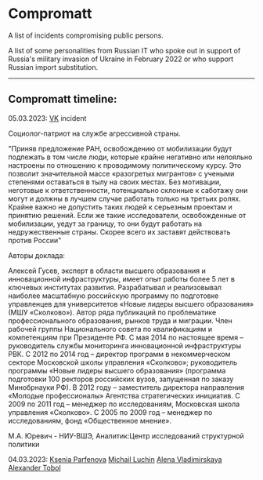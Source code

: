 # Compromatt

A list of incidents compromising public persons.

A list of some personalities from Russian IT who spoke out in support of Russia's military invasion of Ukraine in February 2022 or who support Russian import substitution.

----

## Compromatt timeline:

05.03.2023:
[VK](./companies/VK/) incident

Социолог-патриот на службе агрессивной страны.

"Приняв предложение РАН, освобождению от мобилизации будут подлежать в том числе люди, которые крайне негативно или нелояльно настроены по отношению к проводимому политическому курсу. Это позволит значительной массе «разогретых мигрантов» с учеными степенями оставаться в тылу на своих местах. Без мотивации, неготовые к ответственности, потенциально склонные к саботажу они могут и должны в лучшем случае работать только на третьих ролях. Крайне важно не допустить таких людей к серьезным проектам и принятию решений. Если же такие исследователи, освобожденные от мобилизации, уедут за границу, то они будут работать на недружественные страны. Скорее всего их заставят действовать против России"

Авторы доклада:

Алексей Гусев, эксперт в области высшего образования и инновационной инфраструктуры, имеет опыт работы более 5 лет в ключевых институтах развития. Разрабатывал и реализовывал наиболее масштабную российскую программу по подготовке управленцев для университетов «Новые лидеры высшего образования» (МШУ «Сколково»). Автор ряда публикаций по проблематике профессионального образования, рынков труда и миграции. Член рабочей группы Национального совета по квалификациям и компетенциям при Президенте РФ.
С мая 2014 по настоящее время – руководитель службы мониторинга инновационной инфраструктуры РВК.
С 2012 по 2014 год – директор программ в некоммерческом секторе Московской школы управления «Сколково»; руководитель программы «Новые лидеры высшего образования» (программа подготовки 100 ректоров российских вузов, запущенная по заказу Минобрнауки РФ).
В 2012 году – заместитель директора направления «Молодые профессионалы» Агентства стратегических инициатив.
С 2009 по 2011 год – менеджер по исследованиям, Московская школа управления «Сколково».
С 2005 по 2009 год – менеджер по исследованиям, фонд «Общественное мнение».

М.А. Юревич - НИУ-ВШЭ, Аналитик:Центр исследований структурной политики


04.03.2023:
[Ksenia Parfenova](./persons/ksuu_parfenova.md)
[Michail Luchin](./persons/michail_luchin.md)
[Alena Vladimirskaya](./persons/Alena_Vladimirskaya/alena_vladimirskaya.md)
[Alexander Tobol](./persons/Alexander_Tobol/alexander_tobol.md)
